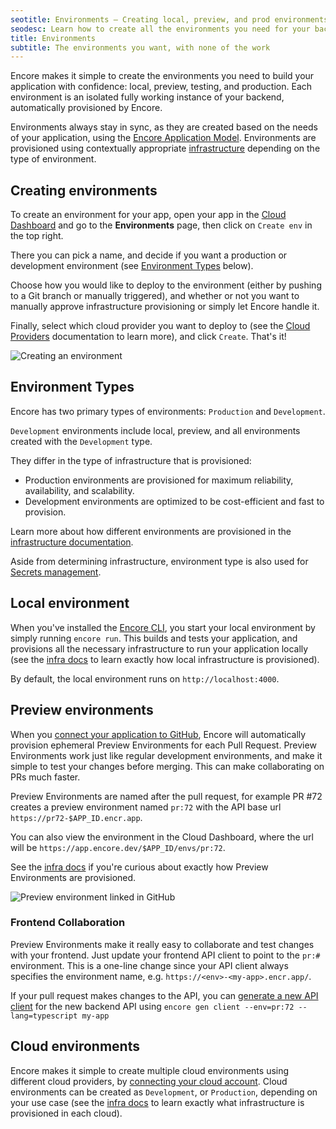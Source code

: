 ```yaml
---
seotitle: Environments – Creating local, preview, and prod environments
seodesc: Learn how to create all the environments you need for your backend application, local, preview, testing and production. Here's how you keep them in sync!
title: Environments
subtitle: The environments you want, with none of the work
---
```


Encore makes it simple to create the environments you need to build your application with confidence: local, preview, testing, and production.
Each environment is an isolated fully working instance of your backend, automatically provisioned by Encore.

Environments always stay in sync, as they are created based on the needs of your application, using the [Encore Application Model](/docs/introduction#meet-the-encore-application-model). Environments are provisioned using contextually appropriate [infrastructure](/docs/deploy/infra) depending on the type of environment.

## Creating environments

To create an environment for your app, open your app in the [Cloud Dashboard](https://app.encore.dev) and go to the **Environments** page,
then click on `Create env` in the top right.

There you can pick a name, and decide if you want a production
or development environment (see [Environment Types](#environment-types) below).

Choose how you would like to deploy to the environment (either by pushing
to a Git branch or manually triggered), and whether or not you want to manually approve infrastructure provisioning or simply let Encore handle it.

Finally, select which cloud provider you want to deploy to (see the [Cloud Providers](/docs/deploy/own-cloud) documentation to learn more),
and click `Create`. That's it!

![Creating an environment](/assets/docs/createenv.png "Creating an environment")

## Environment Types

Encore has two primary types of environments: `Production` and `Development`.

`Development` environments include local, preview, and all environments created with the `Development` type.


They differ in the type of infrastructure that is provisioned:
- Production environments are provisioned for maximum reliability, availability, and scalability.
- Development environments are optimized to be cost-efficient and fast to provision.

Learn more about how different environments are provisioned in the [infrastructure documentation](/docs/deploy/infra).

Aside from determining infrastructure, environment type is also used for [Secrets management](/docs/develop/secrets).

## Local environment

When you've installed the [Encore CLI](/docs/install), you start your local environment by simply running `encore run`.
This builds and tests your application, and provisions all the necessary infrastructure to run your application locally (see the [infra docs](/docs/deploy/infra#local-development) to learn exactly how local infrastructure is provisioned).

By default, the local environment runs on `http://localhost:4000`.

## Preview environments

When you [connect your application to GitHub](/docs/how-to/github), Encore will automatically provision ephemeral Preview Environments for each Pull Request. Preview Environments work just like regular development environments, and make it simple to test your changes before merging. This can make collaborating on PRs much faster. 

Preview Environments are named after the pull request, for example PR #72 creates a preview environment named `pr:72` with the API base url `https://pr72-$APP_ID.encr.app`.

You can also view the environment in the Cloud Dashboard, where the url will be `https://app.encore.dev/$APP_ID/envs/pr:72`.

See the [infra docs](/docs/deploy/infra#preview-environments) if you're curious about exactly how Preview Environments are provisioned.

![Preview environment linked in GitHub](/assets/docs/ghpreviewenv.png "Preview environment linked in GitHub")

### Frontend Collaboration

Preview Environments make it really easy to collaborate and test changes with your frontend.
Just update your frontend API client to point to the `pr:#` environment.
This is a one-line change since your API client always specifies the environment name, e.g. `https://<env>-<my-app>.encr.app/`.

If your pull request makes changes to the API, you can [generate a new API client](/docs/develop/client-generation)
for the new backend API using `encore gen client --env=pr:72 --lang=typescript my-app`

## Cloud environments

Encore makes it simple to create multiple cloud environments using different cloud providers, by [connecting your cloud account](/docs/deploy/own-cloud). Cloud environments can be created as `Development`, or `Production`, depending on your use case (see the [infra docs](/docs/deploy/infra#production-infrastructure) to learn exactly what infrastructure is provisioned in each cloud).